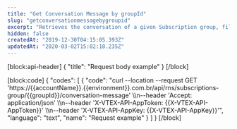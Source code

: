 ```yaml
---
title: "Get Conversation Message by groupId"
slug: "getconversationmessagebygroupid"
excerpt: "Retrieves the conversation of a given Subscription group, filtering by groupId."
hidden: false
createdAt: "2019-12-30T04:15:05.393Z"
updatedAt: "2020-03-02T15:02:18.235Z"
---
```

[block:api-header]
{
  "title": "Request body example"
}
[/block]

[block:code]
{
  "codes": [
    {
      "code": "curl --location --request GET 'https://{{accountName}}.{{environment}}.com.br/api/rns/subscriptions-group/{{groupId}}/conversation-message' \\\n--header 'Accept: application/json' \\\n--header 'X-VTEX-API-AppToken: {{X-VTEX-API-AppToken}}' \\\n--header 'X-VTEX-API-AppKey: {{X-VTEX-API-AppKey}}'",
      "language": "text",
      "name": "Request example"
    }
  ]
}
[/block]